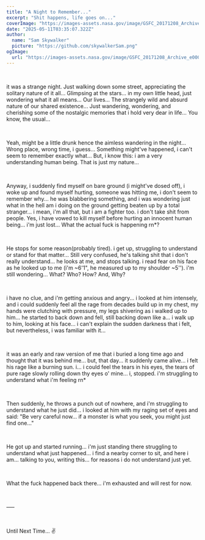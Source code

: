 ```yaml
---
title: "A Night to Remember..."
excerpt: "Shit happens, life goes on..."
coverImage: "https://images-assets.nasa.gov/image/GSFC_20171208_Archive_e000536/GSFC_20171208_Archive_e000536~orig.jpg"
date: "2025-05-11T03:35:07.322Z"
author:
  name: "Sam Skywalker"
  picture: "https://github.com/skywalkerSam.png"
ogImage:
  url: "https://images-assets.nasa.gov/image/GSFC_20171208_Archive_e000536/GSFC_20171208_Archive_e000536~orig.jpg"
---
```


&nbsp;

it was a strange night. Just walking down some street, appreciating the solitary nature of it all... Glimpsing at the stars... in my own little head, just wondering what it all means... Our lives... The strangely wild and absurd nature of our shared existence... Just wandering, wondering, and cherishing some of the nostalgic memories that i hold very dear in life... You know, the usual...

&nbsp;

Yeah, might be a little drunk hence the aimless wandering in the night... Wrong place, wrong time, i guess... Something might've happened, i can't seem to remember exactly what... But, i know this: i am a very understanding human being. That is just my nature...

&nbsp;

Anyway, i suddenly find myself on bare ground (i might've dosed off), i woke up and found myself hurting, someone was hitting me, i don't seem to remember why... he was blabbering something, and i was wondering just what in the hell am i doing on the ground getting beaten up by a total stranger... i mean, i'm all that, but i am a fighter too. i don't take shit from people. Yes, i have vowed to kill myself before hurting an innocent human being... i'm just lost... What the actual fuck is happening rn*?

&nbsp;

He stops for some reason(probably tired). i get up, struggling to understand or stand for that matter... Still very confused, he's talking shit that i don't really understand... he looks at me, and stops talking. i read fear on his face as he looked up to me (i'm ~6'1", he measured up to my shoulder ~5''). i'm still wondering... What? Who? How? And, Why?

&nbsp;

i have no clue, and i'm getting anxious and angry... i looked at him intensely, and i could suddenly feel all the rage from decades build up in my chest, my hands were clutching with pressure, my legs shivering as i walked up to him... he started to back down and fell, still backing down like a... i walk up to him, looking at his face... i can't explain the sudden darkness that i felt, but nevertheless, i was familiar with it...

&nbsp;

it was an early and raw version of me that i buried a long time ago and thought that it was behind me... but, that day... it suddenly came alive... i felt his rage like a burning sun. i... i could feel the tears in his eyes, the tears of pure rage slowly rolling down thy eyes o' mine... i, stopped. i'm struggling to understand what i'm feeling rn*

&nbsp;

Then suddenly, he throws a punch out of nowhere, and i'm struggling to understand what he just did... i looked at him with my raging set of eyes and said: "Be very careful now... if a monster is what you seek, you might just find one..."

&nbsp;

He got up and started running... i'm just standing there struggling to understand what just happened... i find a nearby corner to sit, and here i am... talking to you, writing this... for reasons i do not understand just yet.

&nbsp;

What the fuck happened back there... i'm exhausted and will rest for now.

&nbsp;

–––

&nbsp;

Until Next Time... ✌️

&nbsp;
